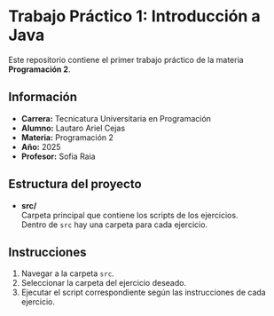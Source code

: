 # Trabajo Práctico 1: Introducción a Java

Este repositorio contiene el primer trabajo práctico de la materia **Programación 2**.

## Información

- **Carrera:** Tecnicatura Universitaria en Programación
- **Alumno:** Lautaro Ariel Cejas
- **Materia:** Programación 2
- **Año:** 2025
- **Profesor:** Sofia Raia

## Estructura del proyecto

- **src/**  
    Carpeta principal que contiene los scripts de los ejercicios.  
    Dentro de `src` hay una carpeta para cada ejercicio.

## Instrucciones

1. Navegar a la carpeta `src`.
2. Seleccionar la carpeta del ejercicio deseado.
3. Ejecutar el script correspondiente según las instrucciones de cada ejercicio.
